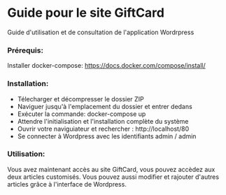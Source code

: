 # Guide pour le site GiftCard
Guide d'utilisation et de consultation de l'application Wordrpress

### Prérequis:
Installer docker-compose:
https://docs.docker.com/compose/install/


### Installation:
- Télecharger et décompresser le dossier ZIP 
- Naviguer jusqu'à l'emplacement du dossier et entrer dedans
- Exécuter la commande: docker-compose up
- Attendre l'initialisation et l'installation complète du système
- Ouvrir votre naviguiateur et rechercher : http://localhost/80
- Se connecter à Wordpress avec les identifiants admin / admin


### Utilisation:
Vous avez maintenant accès au site GiftCard, vous pouvez accèdez aux deux articles customisés.
Vous pouvez aussi modifier et rajouter d'autres articles grâce à l'interface de Wordpress.
